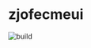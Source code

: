 # zjofecmeui

![build](https://github.com/imagine-engine/zjofecmeui/actions/workflows/CI.yml/badge.svg)
